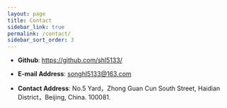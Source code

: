 ```yaml
---
layout: page
title: Contact
sidebar_link: true
permalink: /contact/
sidebar_sort_order: 3
---
```


* **Github**: <a href="https://github.com/shl5133/">https://github.com/shl5133/</a>

* **E-mail Address**: <a href="mailto:songhl5133@163.com">songhl5133@163.com</a>

* **Contact Address**: No.5 Yard，Zhong Guan Cun South Street, Haidian District，Beijing, China. 100081.
